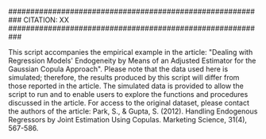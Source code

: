 ###########################################################
CITATION: XX
###########################################################

This script accompanies the empirical example in the article:
"Dealing with Regression Models' Endogeneity by Means of an Adjusted Estimator for the Gaussian Copula Approach".
Please note that the data used here is simulated; therefore, the results produced by this script will differ from those reported in the article.
The simulated data is provided to allow the script to run and to enable users to explore the functions and procedures
discussed in the article.
For access to the original dataset, please contact the authors of the article:
Park, S., & Gupta, S. (2012). Handling Endogenous Regressors by Joint Estimation Using Copulas. Marketing Science, 31(4), 567-586.

